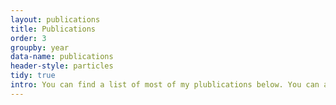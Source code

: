 ```yaml
---
layout: publications
title: Publications
order: 3
groupby: year
data-name: publications
header-style: particles
tidy: true
intro: You can find a list of most of my plublications below. You can also check my <a href="http://scholar.google.com/citations?user=SpAotDcAAAAJ">Google Scholar profile</a>.
---
```


